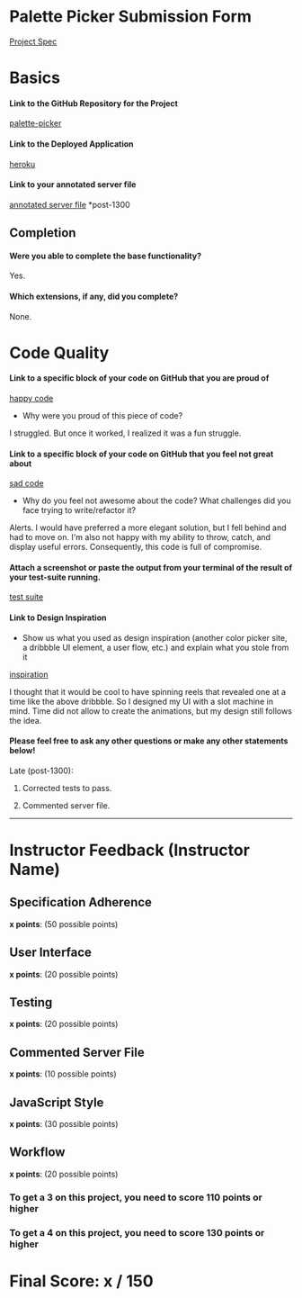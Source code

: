 # Palette Picker Submission Form

[Project Spec](http://frontend.turing.io/projects/palette-picker.html)

# Basics  

#### Link to the GitHub Repository for the Project
[palette-picker](https://github.com/mngatewood/palette-picker)

#### Link to the Deployed Application
[heroku](https://palette-picker-heroku.herokuapp.com/)

#### Link to your annotated server file
[annotated server file](https://github.com/mngatewood/palette-picker/blob/master/server-annotated.js)
*post-1300

## Completion

#### Were you able to complete the base functionality?

Yes.

#### Which extensions, if any, did you complete?

None.

# Code Quality

#### Link to a specific block of your code on GitHub that you are proud of
[happy code](https://github.com/mngatewood/palette-picker/blob/4a5619f98649ca61faf5b72347094e3fb7646889/public/js/script.js#L32-L37)

* Why were you proud of this piece of code?

I struggled.  But once it worked, I realized it was a fun struggle.

#### Link to a specific block of your code on GitHub that you feel not great about
[sad code](https://github.com/mngatewood/palette-picker/blob/4a5619f98649ca61faf5b72347094e3fb7646889/public/js/script.js#L143-L151)

* Why do you feel not awesome about the code? What challenges did you face trying to write/refactor it?

Alerts.  I would have preferred a more elegant solution, but I fell behind and had to move on.  I'm also not happy with my ability to throw, catch, and display useful errors.  Consequently, this code is full of compromise.

#### Attach a screenshot or paste the output from your terminal of the result of your test-suite running.

[test suite](https://raw.githubusercontent.com/mngatewood/palette-picker/master/test/test-output.png)

#### Link to Design Inspiration

* Show us what you used as design inspiration (another color picker site, a dribbble UI element, a user flow, etc.) and explain what you stole from it

[inspiration](https://dribbble.com/shots/3367417-Dribbble-jackpot)

I thought that it would be cool to have spinning reels that revealed one at a time like the above dribbble. So I designed my UI with a slot machine in mind.  Time did not allow to create the animations, but my design still follows the idea.

#### Please feel free to ask any other questions or make any other statements below!

Late (post-1300):

1. Corrected tests to pass.

2. Commented server file.

-----


# Instructor Feedback (Instructor Name)

## Specification Adherence

**x points**: (50 possible points)

## User Interface

**x points**: (20 possible points)

## Testing

**x points**: (20 possible points)

## Commented Server File

**x points**: (10 possible points)

## JavaScript Style

**x points**: (30 possible points)

## Workflow

**x points**: (20 possible points)


### To get a 3 on this project, you need to score 110 points or higher
### To get a 4 on this project, you need to score 130 points or higher

# Final Score: x / 150

